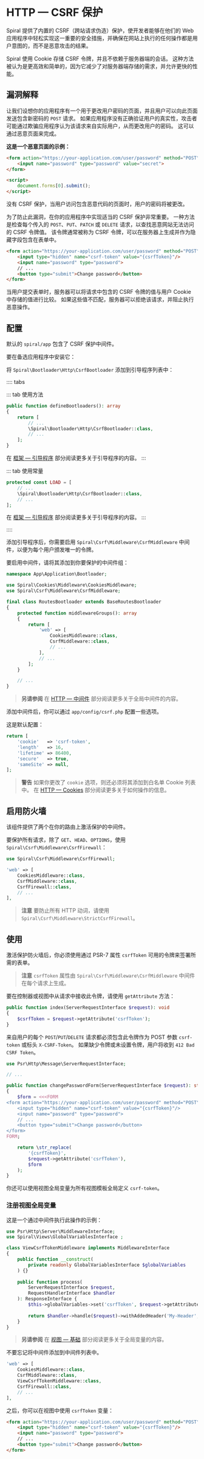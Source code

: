 # HTTP — CSRF 保护

Spiral 提供了内置的 CSRF（跨站请求伪造）保护，使开发者能够在他们的 Web 应用程序中轻松实现这一重要的安全措施，并确保在网站上执行的任何操作都是用户意图的，而不是恶意攻击的结果。

Spiral 使用 Cookie 存储 CSRF 令牌，并且不依赖于服务器端的会话。 这种方法被认为是更高效和简单的，因为它减少了对服务器端存储的需求，并允许更快的性能。

## 漏洞解释

让我们设想你的应用程序有一个用于更改用户密码的页面，并且用户可以向此页面发送包含新密码的 `POST` 请求。 如果应用程序没有正确验证用户的真实性，攻击者可能通过欺骗应用程序认为该请求来自实际用户，从而更改用户的密码。 这可以通过恶意页面来完成。

**这是一个恶意页面的示例：**

```html 恶意页面
<form action="https://your-application.com/user/password" method="POST">
    <input name="password" type="password" value="secret">
</form>

<script>
    document.forms[0].submit();
</script>
```

没有 CSRF 保护，当用户访问包含恶意代码的页面时，用户的密码将被更改。

为了防止此漏洞，在你的应用程序中实现适当的 CSRF 保护非常重要。 一种方法是检查每个传入的 `POST`、`PUT`、`PATCH` 或 `DELETE` 请求，以查找恶意网站无法访问的 CSRF 令牌值。 该令牌通常被称为 CSRF 令牌，可以在服务器上生成并作为隐藏字段包含在表单中。

```html
<form action="https://your-application.com/user/password" method="POST">
    <input type="hidden" name="csrf-token" value="{csrfToken}"/>
    <input name="password" type="password">
    // ...
    <button type="submit">Change password</button>
</form>
```

当用户提交表单时，服务器可以将请求中包含的 CSRF 令牌的值与用户 Cookie 中存储的值进行比较。 如果这些值不匹配，服务器可以拒绝该请求，并阻止执行恶意操作。

## 配置

默认的 `spiral/app` 包含了 CSRF 保护中间件。

要在备选应用程序中安装它：

将 `Spiral\Bootloader\Http\CsrfBootloader` 添加到引导程序列表中：

:::: tabs

::: tab 使用方法

```php app/src/Application/Kernel.php
public function defineBootloaders(): array
{
    return [
        // ...
        \Spiral\Bootloader\Http\CsrfBootloader::class,
        // ...
    ];
}
```

在 [框架 — 引导程序](../framework/bootloaders.md) 部分阅读更多关于引导程序的内容。
:::

::: tab 使用常量

```php app/src/Application/Kernel.php
protected const LOAD = [
    // ...
    \Spiral\Bootloader\Http\CsrfBootloader::class,
    // ...
];
```

在 [框架 — 引导程序](../framework/bootloaders.md) 部分阅读更多关于引导程序的内容。
:::

::::

添加引导程序后，你需要启用 `Spiral\Csrf\Middleware\CsrfMiddleware` 中间件，以便为每个用户颁发唯一的令牌。

要启用中间件，请将其添加到你要保护的中间件组：

```php app/src/Application/Bootloader/RoutesBootloader.php
namespace App\Application\Bootloader;

use Spiral\Cookies\Middleware\CookiesMiddleware;
use Spiral\Csrf\Middleware\CsrfMiddleware;

final class RoutesBootloader extends BaseRoutesBootloader
{
    protected function middlewareGroups(): array
    {
        return [
            'web' => [
                CookiesMiddleware::class,
                CsrfMiddleware::class,
                // ...
            ],
            // ...
        ];
    }

    // ...
}
```

> **另请参阅**
> 在 [HTTP — 中间件](middleware.md#global-middleware) 部分阅读更多关于全局中间件的内容。

添加中间件后，你可以通过 `app/config/csrf.php` 配置一些选项。

这是默认配置：

```php app/config/csrf.php
return [
    'cookie'   => 'csrf-token',
    'length'   => 16,
    'lifetime' => 86400,
    'secure'   => true,
    'sameSite' => null,
];
```

> **警告**
> 如果你更改了 `cookie` 选项，则还必须将其添加到白名单 Cookie 列表中。
> 在 [HTTP — Cookies](cookies.md#configuration) 部分阅读更多关于如何操作的信息。

## 启用防火墙

该组件提供了两个在你的路由上激活保护的中间件。

要保护所有请求，除了 `GET`、`HEAD`、`OPTIONS`，使用 `Spiral\Csrf\Middleware\CsrfFirewall`：

```php app/src/Application/Bootloader/RoutesBootloader.php
use Spiral\Csrf\Middleware\CsrfFirewall;

'web' => [
    CookiesMiddleware::class,
    CsrfMiddleware::class,
    CsrfFirewall::class,
    // ...
],
```

> **注意**
> 要防止所有 HTTP 动词，请使用 `Spiral\Csrf\Middleware\StrictCsrfFirewall`。

## 使用

激活保护防火墙后，你必须使用通过 PSR-7 属性 `csrfToken` 可用的令牌来签署所需的表单。

> **注意**
> `csrfToken` 属性由 `Spiral\Csrf\Middleware\CsrfMiddleware` 中间件在每个请求上生成。

要在控制器或视图中从请求中接收此令牌，请使用 `getAttribute` 方法：

```php
public function index(ServerRequestInterface $request): void
{
    $csrfToken = $request->getAttribute('csrfToken');
}
```

来自用户的每个 `POST`/`PUT`/`DELETE` 请求都必须包含此令牌作为 POST 参数 `csrf-token` 或标头 `X-CSRF-Token`。 如果缺少令牌或未设置令牌，用户将收到 `412 Bad CSRF Token`。

```php
use Psr\Http\Message\ServerRequestInterface;

// ...

public function changePasswordForm(ServerRequestInterface $request): string
{
    $form = <<<FORM
<form action="https://your-application.com/user/password" method="POST">
    <input type="hidden" name="csrf-token" value="{csrfToken}"/>
    <input name="password" type="password">
    // ...
    <button type="submit">Change password</button>
</form>
FORM;

    return \str_replace(
        '{csrfToken}',
        $request->getAttribute('csrfToken'),
        $form
    );
}
```

你还可以使用视图全局变量为所有视图模板全局定义 `csrf-token`。

### 注册视图全局变量

这是一个通过中间件执行此操作的示例：

```php
use Psr\Http\Server\MiddlewareInterface;
use Spiral\Views\GlobalVariablesInterface ;

class ViewCsrfTokenMiddleware implements MiddlewareInterface
{
    public function __construct(
        private readonly GlobalVariablesInterface $globalVariables
    ) {}
    
    public function process(
        ServerRequestInterface $request, 
        RequestHandlerInterface $handler
    ): ResponseInterface {
        $this->globalVariables->set('csrfToken', $request->getAttribute('csrfToken'));
        
        return $handler->handle($request)->withAddedHeader('My-Header', 'my-value');
    }
}
```

> **另请参阅**
> 在 [视图 — 基础](../views/basics.md#global-variables) 部分阅读更多关于全局变量的内容。

不要忘记将中间件添加到中间件列表中。

```php app/src/Application/Bootloader/RoutesBootloader.php
'web' => [
    CookiesMiddleware::class,
    CsrfMiddleware::class,
    ViewCsrfTokenMiddleware::class,
    CsrfFirewall::class,
    // ...
],
```

之后，你可以在视图中使用 `csrfToken` 变量：

```html app/views/user/password.dark.php
<form action="https://your-application.com/user/password" method="POST">
    <input type="hidden" name="csrf-token" value="{csrfToken}"/>
    <input name="password" type="password">
    // ...
    <button type="submit">Change password</button>
</form>
```
